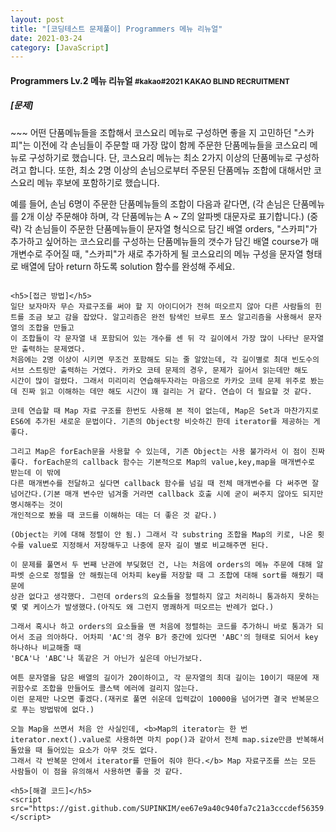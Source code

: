 ```yaml
---
layout: post
title: "[코딩테스트 문제풀이] Programmers 메뉴 리뉴얼"
date: 2021-03-24
category: [JavaScript]
---
```


<h4>Programmers Lv.2 메뉴 리뉴얼 <small>#kakao#2021 KAKAO BLIND RECRUITMENT</small></h4>

<h5>[문제]</h5>
~~~
어떤 단품메뉴들을 조합해서 코스요리 메뉴로 구성하면 좋을 지 고민하던 "스카피"는 이전에 각 손님들이 주문할 때 가장 많이 함께 주문한 단품메뉴들을 코스요리 메뉴로 구성하기로 했습니다.
단, 코스요리 메뉴는 최소 2가지 이상의 단품메뉴로 구성하려고 합니다. 또한, 최소 2명 이상의 손님으로부터 주문된 단품메뉴 조합에 대해서만 코스요리 메뉴 후보에 포함하기로 했습니다.

예를 들어, 손님 6명이 주문한 단품메뉴들의 조합이 다음과 같다면,
(각 손님은 단품메뉴를 2개 이상 주문해야 하며, 각 단품메뉴는 A ~ Z의 알파벳 대문자로 표기합니다.)
(중략)
각 손님들이 주문한 단품메뉴들이 문자열 형식으로 담긴 배열 orders, "스카피"가 추가하고 싶어하는 코스요리를 구성하는 단품메뉴들의 갯수가 담긴 배열 course가 매개변수로 주어질 때, 
"스카피"가 새로 추가하게 될 코스요리의 메뉴 구성을 문자열 형태로 배열에 담아 return 하도록 solution 함수를 완성해 주세요.
~~~

<h5>[접근 방법]</h5>
일단 보자마자 무슨 자료구조를 써야 할 지 아이디어가 전혀 떠오르지 않아 다른 사람들의 힌트를 조금 보고 감을 잡았다. 알고리즘은 완전 탐색인 브루트 포스 알고리즘을 사용해서 문자열의 조합을 만들고
이 조합들이 각 문자열 내 포함되어 있는 개수를 센 뒤 각 길이에서 가장 많이 나타난 문자열만 출력하는 문제였다. 
처음에는 2명 이상이 시키면 무조건 포함해도 되는 줄 알았는데, 각 길이별로 최대 빈도수의 서브 스트링만 출력하는 거였다. 카카오 코테 문제의 경우, 문제가 길어서 읽는데만 해도 
시간이 많이 걸렸다. 그래서 미리미리 연습해두자라는 마음으로 카카오 코테 문제 위주로 봤는데 진짜 읽고 이해하는 데만 해도 시간이 꽤 걸리는 거 같다. 연습이 더 필요할 것 같다.

코테 연습할 때 Map 자료 구조를 한번도 사용해 본 적이 없는데, Map은 Set과 마찬가지로 ES6에 추가된 새로운 문법이다. 기존의 Object랑 비슷하긴 한데 iterator를 제공하는 게 좋다.

그리고 Map은 forEach문을 사용할 수 있는데, 기존 Object는 사용 불가라서 이 점이 진짜 좋다. forEach문의 callback 함수는 기본적으로 Map의 value,key,map을 매개변수로 받는데 이 밖에 
다른 매개변수를 전달하고 싶다면 callback 함수를 넘길 때 전체 매개변수를 다 써주면 잘 넘어간다.(기본 매개 변수만 넘겨줄 거라면 callback 호출 시에 굳이 써주지 않아도 되지만 명시해주는 것이 
개인적으로 봤을 때 코드를 이해하는 데는 더 좋은 것 같다.)

(Object는 키에 대해 정렬이 안 됨.) 그래서 각 substring 조합을 Map의 키로, 나온 횟수를 value로 지정해서 저장해두고 나중에 문자 길이 별로 비교해주면 된다.

이 문제를 풀면서 두 번째 난관에 부딪혔던 건, 나는 처음에 orders의 메뉴 주문에 대해 알파벳 순으로 정렬을 안 해줬는데 어차피 key를 저장할 때 그 조합에 대해 sort를 해줬기 때문에 
상관 없다고 생각했다. 그런데 orders의 요소들을 정렬하지 않고 처리하니 통과하지 못하는 몇 몇 케이스가 발생했다.(아직도 왜 그런지 명쾌하게 떠오르는 반례가 없다.) 

그래서 혹시나 하고 orders의 요소들을 맨 처음에 정렬하는 코드를 추가하니 바로 통과가 되어서 조금 의아하다. 어차피 'AC'의 경우 B가 중간에 있다면 'ABC'의 형태로 되어서 key 하나하나 비교해줄 때
'BCA'나 'ABC'나 똑같은 거 아닌가 싶은데 아닌가보다.

여튼 문자열을 담은 배열의 길이가 20이하이고, 각 문자열의 최대 길이는 10이기 때문에 재귀함수로 조합을 만들어도 콜스택 에러에 걸리지 않는다.
이런 문제만 나오면 좋겠다.(재귀로 풀면 쉬운데 입력값이 10000을 넘어가면 결국 반복문으로 푸는 방법밖에 없다.)

오늘 Map을 쓰면서 처음 안 사실인데, <b>Map의 iterator는 한 번 iterator.next().value로 사용하면 마치 pop()과 같아서 전체 map.size만큼 반복해서 돌았을 때 들어있는 요소가 아무 것도 없다.
그래서 각 반복문 안에서 iterator를 만들어 줘야 한다.</b> Map 자료구조를 쓰는 모든 사람들이 이 점을 유의해서 사용하면 좋을 것 같다.

<h5>[해결 코드]</h5>
<script src="https://gist.github.com/SUPINKIM/ee67e9a40c940fa7c21a3cccdef56359.js"></script>

